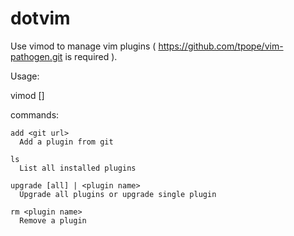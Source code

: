 dotvim
======

Use vimod to manage vim plugins ( https://github.com/tpope/vim-pathogen.git is required ).

Usage:

vimod <command> [<args>]

  commands:

    add <git url>
      Add a plugin from git

    ls
      List all installed plugins

    upgrade [all] | <plugin name>
      Upgrade all plugins or upgrade single plugin

    rm <plugin name>
      Remove a plugin

